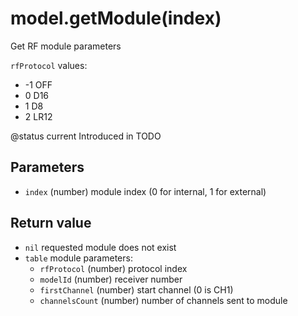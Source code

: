# model.getModule\(index\)

Get RF module parameters

`rfProtocol` values:

* -1 OFF
* 0 D16
* 1 D8
* 2 LR12

@status current Introduced in TODO

## Parameters

* `index` \(number\) module index \(0 for internal, 1 for external\)

## Return value

* `nil` requested module does not exist
* `table` module parameters:
  * `rfProtocol` \(number\) protocol index
  * `modelId` \(number\) receiver number
  * `firstChannel` \(number\) start channel \(0 is CH1\)
  * `channelsCount` \(number\) number of channels sent to module

